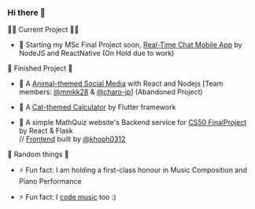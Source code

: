 ### Hi there 👋

✍🏻 Current Project ✍🏻

- 🔭 Starting my MSc Final Project soon, [Real-Time Chat Mobile App](https://github.com/leonkwan46/MSc_FinalProject_ChatApp) by NodeJS and ReactNative (On Hold due to work)

📝 Finished Project 📝

- 🌱 A [Animal-themed Social Media](https://github.com/leonkwan46/animal_social_media) with React and Nodejs [Team members: [@mmkk28](https://github.com/mmkk28) & [@charo-jp](https://github.com/charo-jp)] (Abandoned Project)

- 🌱 A [Cat-themed Calculator](https://github.com/leonkwan46/CatCulator) by Flutter framework

- 🌱 A simple MathQuiz website's Backend service for [CS50 FinalProject](https://github.com/leonkwan46/MathQuiz-CS50_FinalProject) by React & Flask  
// [Frontend](https://github.com/khoph0312/react-final-project) built by [@khoph0312](https://github.com/khoph0312)

🥴 Random things 🥴

- ⚡ Fun fact: I am holding a first-class honour in Music Composition and Piano Performance

- ⚡ Fun fact: I [code music](https://github.com/leonkwan46/CodingMusic) too :)

<!--
**leonkwan46/leonkwan46** is a ✨ _special_ ✨ repository because its `README.md` (this file) appears on your GitHub profile.

Here are some ideas to get you started:

- 🔭 I’m currently working on ...
- 🌱 I’m currently learning ...
- 👯 I’m looking to collaborate on ...
- 🤔 I’m looking for help with ...
- 💬 Ask me about ...
- 📫 How to reach me: ...
- 😄 Pronouns: ...
- ⚡ Fun fact: ...
-->
